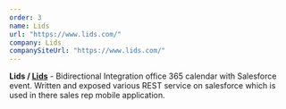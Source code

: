 ```yaml
---
order: 3
name: Lids
url: "https://www.lids.com/"
company: Lids
companySiteUrl: "https://www.lids.com/"
---
```


**Lids /  [Lids](https://www.lids.com/)** - Bidirectional Integration office 365 calendar with Salesforce event. Written and exposed various REST service on salesforce which is used in there sales rep mobile application.